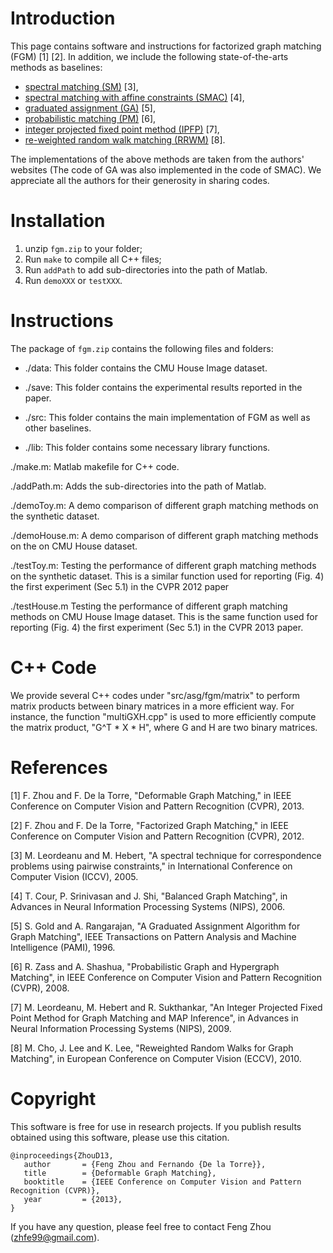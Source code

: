 Introduction
============

This page contains software and instructions for factorized graph
matching (FGM) [1] [2].  In addition, we include the following
state-of-the-arts methods as baselines:

- [spectral matching (SM)](https://sites.google.com/site/graphmatchingmethods/) [3],
- [spectral matching with affine constraints (SMAC)](http://www.timotheecour.com/software/graph_matching/graph_matching.html) [4],
- [graduated assignment (GA)](http://www.timotheecour.com/software/graph_matching/graph_matching.html) [5],
- [probabilistic matching (PM)](http://www.cs.huji.ac.il/~zass/gm) [6],
- [integer projected fixed point method (IPFP)](https://sites.google.com/site/graphmatchingmethods/) [7],
- [re-weighted random walk matching (RRWM)](http://cv.snu.ac.kr/research/~RRWM/) [8].

The implementations of the above methods are taken from the authors'
websites (The code of GA was also implemented in the code of SMAC). We
appreciate all the authors for their generosity in sharing codes.


Installation
============

1. unzip `fgm.zip` to your folder;
2. Run `make` to compile all C++ files;
3. Run `addPath` to add sub-directories into the path of Matlab.
4. Run `demoXXX` or `testXXX`.


Instructions
============

The package of `fgm.zip` contains the following files and folders:

- ./data: This folder contains the CMU House Image dataset.
- ./save: This folder contains the experimental results reported in
        the paper.

- ./src: This folder contains the main implementation of FGM as well
       as other baselines.

- ./lib: This folder contains some necessary library functions.

./make.m: Matlab makefile for C++ code.

./addPath.m: Adds the sub-directories into the path of Matlab.

./demoToy.m: A demo comparison of different graph matching methods
             on the synthetic dataset.

./demoHouse.m: A demo comparison of different graph matching
               methods on the on CMU House dataset.

./testToy.m: Testing the performance of different graph matching
             methods on the synthetic dataset.  This is a similar
             function used for reporting (Fig. 4) the first
             experiment (Sec 5.1) in the CVPR 2012 paper

./testHouse.m Testing the performance of different graph matching
              methods on CMU House Image dataset.  This is the
              same function used for reporting (Fig. 4) the first
              experiment (Sec 5.1) in the CVPR 2013 paper.


C++ Code
========

We provide several C++ codes under "src/asg/fgm/matrix" to perform
matrix products between binary matrices in a more efficient
way. For instance, the function "multiGXH.cpp" is used to more
efficiently compute the matrix product, "G^T * X * H", where G and
H are two binary matrices.


References
==========

[1] F. Zhou and F. De la Torre, "Deformable Graph Matching," in IEEE
Conference on Computer Vision and Pattern Recognition (CVPR), 2013.

[2] F. Zhou and F. De la Torre, "Factorized Graph Matching," in IEEE
Conference on Computer Vision and Pattern Recognition (CVPR), 2012.

[3] M. Leordeanu and M. Hebert, "A spectral technique for
correspondence problems using pairwise constraints," in International
Conference on Computer Vision (ICCV), 2005.

[4] T. Cour, P. Srinivasan and J. Shi, "Balanced Graph Matching", in
Advances in Neural Information Processing Systems (NIPS), 2006.

[5] S. Gold and A. Rangarajan, "A Graduated Assignment Algorithm for
Graph Matching", IEEE Transactions on Pattern Analysis and Machine
Intelligence (PAMI), 1996.

[6] R. Zass and A. Shashua, "Probabilistic Graph and Hypergraph
Matching", in IEEE Conference on Computer Vision and Pattern
Recognition (CVPR), 2008.

[7] M. Leordeanu, M. Hebert and R. Sukthankar, "An Integer Projected
Fixed Point Method for Graph Matching and MAP Inference", in Advances
in Neural Information Processing Systems (NIPS), 2009.

[8] M. Cho, J. Lee and K. Lee, "Reweighted Random Walks for Graph
Matching", in European Conference on Computer Vision (ECCV), 2010.


Copyright
=========

This software is free for use in research projects. If you
publish results obtained using this software, please use this
citation.

    @inproceedings{ZhouD13,
       author       = {Feng Zhou and Fernando {De la Torre}},
       title        = {Deformable Graph Matching},
       booktitle    = {IEEE Conference on Computer Vision and Pattern Recognition (CVPR)},
       year         = {2013},
    }

If you have any question, please feel free to contact Feng Zhou (zhfe99@gmail.com).
